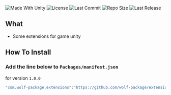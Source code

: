 <p align="left">
  <a>
    <img alt="Made With Unity" src="https://img.shields.io/badge/made%20with-Unity-57b9d3.svg?logo=Unity">
  </a>
  <a>
    <img alt="License" src="https://img.shields.io/github/license/wolf-package/extensions-unity?logo=github">
  </a>
  <a>
    <img alt="Last Commit" src="https://img.shields.io/github/last-commit/wolf-package/extensions-unity?logo=Mapbox&color=orange">
  </a>
  <a>
    <img alt="Repo Size" src="https://img.shields.io/github/repo-size/wolf-package/extensions-unity?logo=VirtualBox">
  </a>
  <a>
    <img alt="Last Release" src="https://img.shields.io/github/v/release/wolf-package/extensions-unity?include_prereleases&logo=Dropbox&color=yellow">
  </a>
</p>

## What
 - Some extensions for game unity

## How To Install

### Add the line below to `Packages/manifest.json`

for version `1.0.0`
```csharp
"com.wolf-package.extensions":"https://github.com/wolf-package/extensions-unity.git#1.0.0",
```

